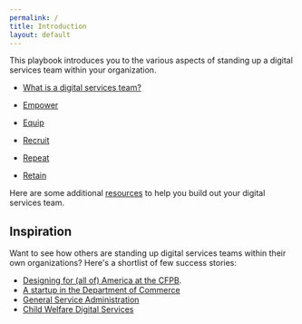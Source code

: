 ```yaml
---
permalink: /
title: Introduction
layout: default
---
```


This playbook introduces you to the various aspects of standing up a digital
services team within your organization.  

- [What is a digital services team?](what-is-a-digital-services-team)

- [Empower](empower/)

- [Equip](equip/)

- [Recruit](recruit/)

- [Repeat](repeat/)

- [Retain](retain/)

Here are some additional [resources](resources/) to help you build out your digital services team. 

## Inspiration

Want to see how others are standing up digital services teams within their own
organizations?  Here's a shortlist of few success stories:

 - [Designing for (all of) America at the CFPB](http://www.slideshare.net/molliebates/designing-for-all-of-america-at-the-cfpb-aiga-conference-presentation).
 - [A startup in the Department of Commerce](https://www.commerce.gov/dataservice/)
 - [General Service Administration](http://www.agilegovleaders.org/case-studies/gsa/)
 - [Child Welfare Digital Services](https://cwds.ca.gov/)


